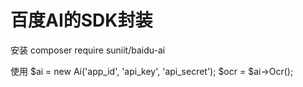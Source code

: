 # 百度AI的SDK封装
安装
composer require suniit/baidu-ai

使用
$ai = new Ai('app_id', 'api_key', 'api_secret');
$ocr = $ai->Ocr();
